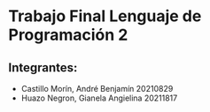 # Trabajo Final Lenguaje de Programación 2

## Integrantes:
   - Castillo Morín, André Benjamín     20210829
   - Huazo Negron, Gianela Angielina    20211817
